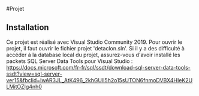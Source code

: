 #Projet

## Installation

Ce projet est réalisé avec Visual Studio Community 2019.
Pour ouvrir le projet, il faut ouvrir le fichier projet 'detaclon.sln'.
Si il y a des difficulté à accéder à la database local du projet, assurez-vous d'avoir installé les packets SQL Server Data Tools pour Visual Studio : https://docs.microsoft.com/fr-fr/sql/ssdt/download-sql-server-data-tools-ssdt?view=sql-server-ver15&fbclid=IwAR3JL_AtK496_2khGUlI5h2o15sUTON6fnmoDVBX4HIeK2ULMitOZIg4nh0
